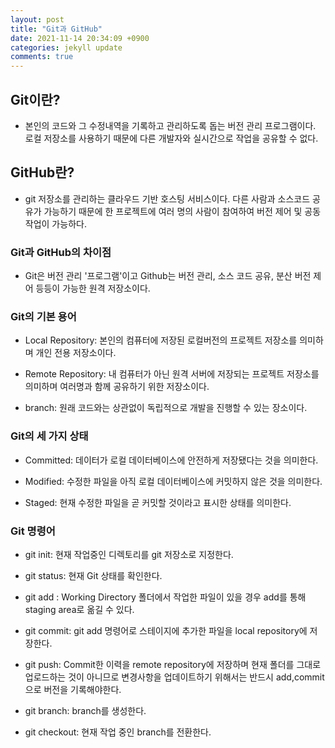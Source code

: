 ```yaml
---
layout: post
title: "Git과 GitHub"
date: 2021-11-14 20:34:09 +0900
categories: jekyll update
comments: true
---
```


## Git이란?
- 본인의 코드와 그 수정내역을 기록하고 관리하도록 돕는 버전 관리 프로그램이다. 로컬 저장소를 사용하기 때문에 다른 개발자와 실시간으로 작업을 공유할 수 없다.

## GitHub란?
-  git 저장소를 관리하는 클라우드 기반 호스팅 서비스이다. 다른 사람과 소스코드 공유가 가능하기 때문에 한 프로젝트에 여러 명의 사람이 참여하여 버전 제어 및 공동 작업이 가능하다.

### Git과 GitHub의 차이점
- Git은 버전 관리 '프로그램'이고 Github는 버전 관리, 소스 코드 공유, 분산 버전 제어 등등이 가능한 원격 저장소이다.

### Git의 기본 용어
- Local Repository: 본인의 컴퓨터에 저장된 로컬버전의 프로젝트 저장소를 의미하며 개인 전용 저장소이다.

- Remote Repository: 내 컴퓨터가 아닌 원격 서버에 저장되는 프로젝트 저장소를 의미하며 여러명과 함께 공유하기 위한 저장소이다.

- branch: 원래 코드와는 상관없이 독립적으로 개발을 진행할 수 있는 장소이다.

### Git의 세 가지 상태
- Committed: 데이터가 로컬 데이터베이스에 안전하게 저장됐다는 것을 의미한다.

- Modified: 수정한 파일을 아직 로컬 데이터베이스에 커밋하지 않은 것을 의미한다.

- Staged: 현재 수정한 파일을 곧 커밋할 것이라고 표시한 상태를 의미한다.

### Git 명령어
- git init: 현재 작업중인 디렉토리를 git 저장소로 지정한다.

- git status: 현재 Git 상태를 확인한다.

- git add : Working Directory 폴더에서 작업한 파일이 있을 경우 add를 통해 staging area로 옮길 수 있다.

- git commit: git add 명령어로 스테이지에 추가한 파일을 local repository에 저장한다.

- git push: Commit한 이력을 remote repository에 저장하며 현재 폴더를 그대로 업로드하는 것이 아니므로 변경사항을 업데이트하기 위해서는 반드시 add,commit으로 버전을 기록해야한다.

-  git branch: branch를 생성한다.

- git checkout: 현재 작업 중인 branch를 전환한다.